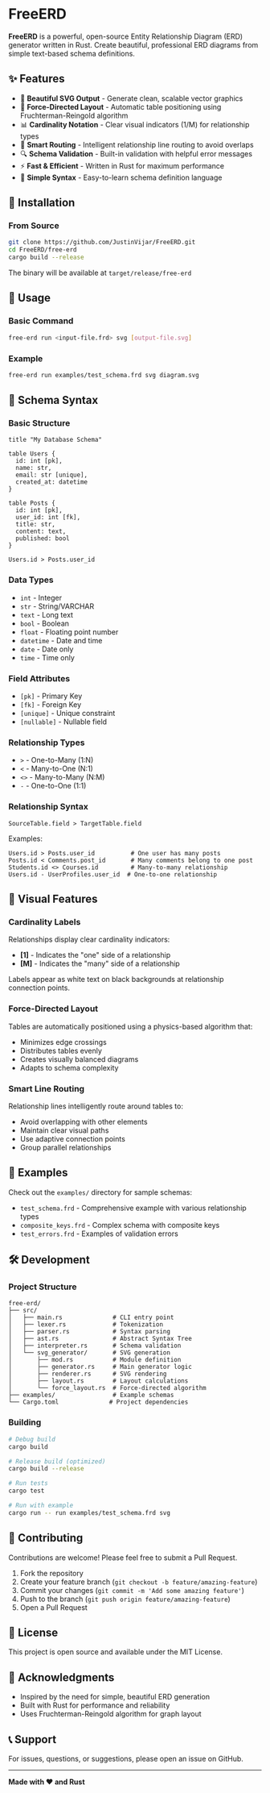 # FreeERD

**FreeERD** is a powerful, open-source Entity Relationship Diagram (ERD) generator written in Rust. Create beautiful, professional ERD diagrams from simple text-based schema definitions.

## ✨ Features

- 🎨 **Beautiful SVG Output** - Generate clean, scalable vector graphics
- 🔄 **Force-Directed Layout** - Automatic table positioning using Fruchterman-Reingold algorithm
- 📊 **Cardinality Notation** - Clear visual indicators (1/M) for relationship types
- 🎯 **Smart Routing** - Intelligent relationship line routing to avoid overlaps
- 🔍 **Schema Validation** - Built-in validation with helpful error messages
- ⚡ **Fast & Efficient** - Written in Rust for maximum performance
- 📝 **Simple Syntax** - Easy-to-learn schema definition language

## 🚀 Installation

### From Source

```bash
git clone https://github.com/JustinVijar/FreeERD.git
cd FreeERD/free-erd
cargo build --release
```

The binary will be available at `target/release/free-erd`

## 📖 Usage

### Basic Command

```bash
free-erd run <input-file.frd> svg [output-file.svg]
```

### Example

```bash
free-erd run examples/test_schema.frd svg diagram.svg
```

## 📝 Schema Syntax

### Basic Structure

```
title "My Database Schema"

table Users {
  id: int [pk],
  name: str,
  email: str [unique],
  created_at: datetime
}

table Posts {
  id: int [pk],
  user_id: int [fk],
  title: str,
  content: text,
  published: bool
}

Users.id > Posts.user_id
```

### Data Types

- `int` - Integer
- `str` - String/VARCHAR
- `text` - Long text
- `bool` - Boolean
- `float` - Floating point number
- `datetime` - Date and time
- `date` - Date only
- `time` - Time only

### Field Attributes

- `[pk]` - Primary Key
- `[fk]` - Foreign Key
- `[unique]` - Unique constraint
- `[nullable]` - Nullable field

### Relationship Types

- `>` - One-to-Many (1:N)
- `<` - Many-to-One (N:1)
- `<>` - Many-to-Many (N:M)
- `-` - One-to-One (1:1)

### Relationship Syntax

```
SourceTable.field > TargetTable.field
```

Examples:
```
Users.id > Posts.user_id          # One user has many posts
Posts.id < Comments.post_id       # Many comments belong to one post
Students.id <> Courses.id         # Many-to-many relationship
Users.id - UserProfiles.user_id  # One-to-one relationship
```

## 🎨 Visual Features

### Cardinality Labels

Relationships display clear cardinality indicators:
- **[1]** - Indicates the "one" side of a relationship
- **[M]** - Indicates the "many" side of a relationship

Labels appear as white text on black backgrounds at relationship connection points.

### Force-Directed Layout

Tables are automatically positioned using a physics-based algorithm that:
- Minimizes edge crossings
- Distributes tables evenly
- Creates visually balanced diagrams
- Adapts to schema complexity

### Smart Line Routing

Relationship lines intelligently route around tables to:
- Avoid overlapping with other elements
- Maintain clear visual paths
- Use adaptive connection points
- Group parallel relationships

## 📁 Examples

Check out the `examples/` directory for sample schemas:

- `test_schema.frd` - Comprehensive example with various relationship types
- `composite_keys.frd` - Complex schema with composite keys
- `test_errors.frd` - Examples of validation errors

## 🛠️ Development

### Project Structure

```
free-erd/
├── src/
│   ├── main.rs              # CLI entry point
│   ├── lexer.rs             # Tokenization
│   ├── parser.rs            # Syntax parsing
│   ├── ast.rs               # Abstract Syntax Tree
│   ├── interpreter.rs       # Schema validation
│   └── svg_generator/       # SVG generation
│       ├── mod.rs           # Module definition
│       ├── generator.rs     # Main generator logic
│       ├── renderer.rs      # SVG rendering
│       ├── layout.rs        # Layout calculations
│       └── force_layout.rs  # Force-directed algorithm
├── examples/                # Example schemas
└── Cargo.toml              # Project dependencies
```

### Building

```bash
# Debug build
cargo build

# Release build (optimized)
cargo build --release

# Run tests
cargo test

# Run with example
cargo run -- run examples/test_schema.frd svg
```

## 🤝 Contributing

Contributions are welcome! Please feel free to submit a Pull Request.

1. Fork the repository
2. Create your feature branch (`git checkout -b feature/amazing-feature`)
3. Commit your changes (`git commit -m 'Add some amazing feature'`)
4. Push to the branch (`git push origin feature/amazing-feature`)
5. Open a Pull Request

## 📄 License

This project is open source and available under the MIT License.

## 🙏 Acknowledgments

- Inspired by the need for simple, beautiful ERD generation
- Built with Rust for performance and reliability
- Uses Fruchterman-Reingold algorithm for graph layout

## 📞 Support

For issues, questions, or suggestions, please open an issue on GitHub.

---

**Made with ❤️ and Rust**
